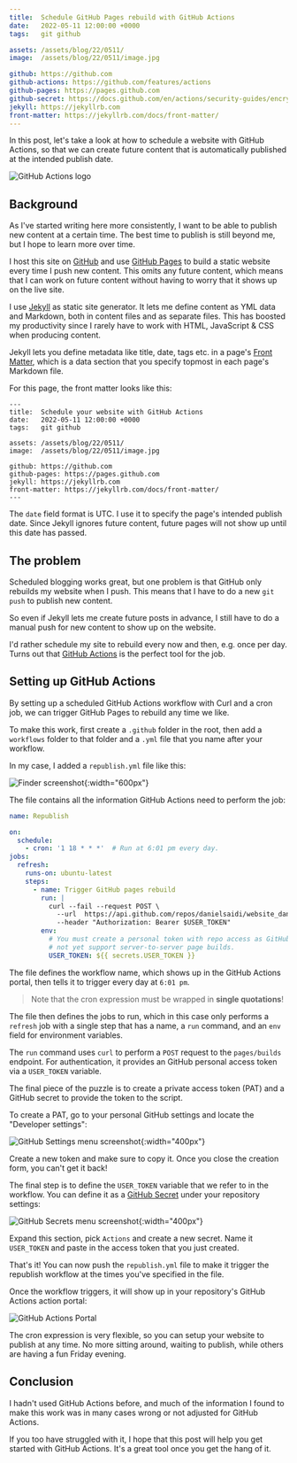 ```yaml
---
title:  Schedule GitHub Pages rebuild with GitHub Actions
date:   2022-05-11 12:00:00 +0000
tags:   git github

assets: /assets/blog/22/0511/
image:  /assets/blog/22/0511/image.jpg

github: https://github.com
github-actions: https://github.com/features/actions
github-pages: https://pages.github.com
github-secret: https://docs.github.com/en/actions/security-guides/encrypted-secrets
jekyll: https://jekyllrb.com
front-matter: https://jekyllrb.com/docs/front-matter/
---
```


In this post, let's take a look at how to schedule a website with GitHub Actions, so that we can create future content that is automatically published at the intended publish date.

![GitHub Actions logo]({{page.image}})


## Background

As I've started writing here more consistently, I want to be able to publish new content at a certain time. The best time to publish is still beyond me, but I hope to learn more over time.

I host this site on [GitHub]({{page.github}}) and use [GitHub Pages]({{page.github-pages}}) to build a static website every time I push new content. This omits any future content, which means that I can work on future content without having to worry that it shows up on the live site.

I use [Jekyll]({{page.jekyll}}) as static site generator. It lets me define content as YML data and Markdown, both in content files and as separate files. This has boosted my productivity since I rarely have to work with HTML, JavaScript & CSS when producing content.

Jekyll lets you define metadata like title, date, tags etc. in a page's [Front Matter]({{page.front-matter}}), which is a data section that you specify topmost in each page's Markdown file.

For this page, the front matter looks like this:

```
---
title:  Schedule your website with GitHub Actions
date:   2022-05-11 12:00:00 +0000
tags:   git github

assets: /assets/blog/22/0511/
image:  /assets/blog/22/0511/image.jpg

github: https://github.com
github-pages: https://pages.github.com
jekyll: https://jekyllrb.com
front-matter: https://jekyllrb.com/docs/front-matter/
---
```

The `date` field format is UTC. I use it to specify the page's intended publish date. Since Jekyll ignores future content, future pages will not show up until this date has passed.


## The problem

Scheduled blogging works great, but one problem is that GitHub only rebuilds my website when I push. This means that I have to do a new `git push` to publish new content.

So even if Jekyll lets me create future posts in advance, I still have to do a manual push for new content to show up on the website.

I'd rather schedule my site to rebuild every now and then, e.g. once per day. Turns out that [GitHub Actions]({{page.github-actions}}) is the perfect tool for the job.


## Setting up GitHub Actions

By setting up a scheduled GitHub Actions workflow with Curl and a cron job, we can trigger GitHub Pages to rebuild any time we like.

To make this work, first create a `.github` folder in the root, then add a `workflows` folder to that folder and a `.yml` file that you name after your workflow.

In my case, I added a `republish.yml` file like this:

![Finder screenshot]({{page.assets}}finder.jpg){:width="600px"}

The file contains all the information GitHub Actions need to perform the job:

```yml
name: Republish

on:
  schedule:
    - cron: '1 18 * * *'  # Run at 6:01 pm every day.
jobs:
  refresh:
    runs-on: ubuntu-latest
    steps:
      - name: Trigger GitHub pages rebuild
        run: |
          curl --fail --request POST \
            --url  https://api.github.com/repos/danielsaidi/website_danielsaidi/pages/builds \
            --header "Authorization: Bearer $USER_TOKEN"
        env:
          # You must create a personal token with repo access as GitHub does
          # not yet support server-to-server page builds.
          USER_TOKEN: ${{ secrets.USER_TOKEN }}
```

The file defines the workflow name, which shows up in the GitHub Actions portal, then tells it to trigger every day at `6:01 pm`. 

> Note that the cron expression must be wrapped in **single quotations**!

The file then defines the jobs to run, which in this case only performs a `refresh` job with a single step that has a name, a `run` command, and an `env` field for environment variables.

The `run` command uses `curl` to perform a `POST` request to the `pages/builds` endpoint. For authentication, it provides an GitHub personal access token via a `USER_TOKEN` variable.

The final piece of the puzzle is to create a private access token (PAT) and a GitHub secret to provide the token to the script.

To create a PAT, go to your personal GitHub settings and locate the "Developer settings":

![GitHub Settings menu screenshot]({{page.assets}}github-settings-2.jpg){:width="400px"}

Create a new token and make sure to copy it. Once you close the creation form, you can't get it back!

The final step is to define the `USER_TOKEN` variable that we refer to in the workflow. You can define it as a [GitHub Secret]({{page.github-secret}}) under your repository settings:

![GitHub Secrets menu screenshot]({{page.assets}}github-secrets.jpg){:width="400px"}

Expand this section, pick `Actions` and create a new secret. Name it `USER_TOKEN` and paste in the access token that you just created.

That's it! You can now push the `republish.yml` file to make it trigger the republish workflow at the times you've specified in the file. 

Once the workflow triggers, it will show up in your repository's GitHub Actions action portal:

![GitHub Actions Portal]({{page.assets}}github-actions.jpg)

The cron expression is very flexible, so you can setup your website to publish at any time. No more sitting around, waiting to publish, while others are having a fun Friday evening.


## Conclusion

I hadn't used GitHub Actions before, and much of the information I found to make this work was in many cases wrong or not adjusted for GitHub Actions. 

If you too have struggled with it, I hope that this post will help you get started with GitHub Actions. It's a great tool once you get the hang of it.